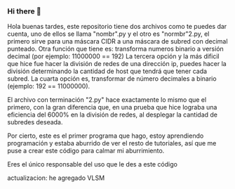 ### Hi there 👋
Hola buenas tardes, este repositorio tiene dos archivos como te puedes dar cuenta, uno de ellos se llama "nombr".py y el otro es "normbr"2.py, el primero sirve para 
una máscara CIDR a una máscara de subred con decimal punteado. 
Otra función que tiene es: transforma numeros binario a versión decimal (por ejemplo: 11000000 == 192)
La tercera opción y la más dificil que hice fue hacer la división de redes de una dirección ip, puedes hacer la división determinando la cantidad de host que tendrá que tener 
cada subred. 
La cuarta opción es, transformar de número decimales a binario (ejemplo: 192 == 11000000).

El archivo con terminación "2.py" hace exactamente lo mismo que el primero, con la gran diferencia que, en una prueba que hice lograba una eficiencia del 6000% en la división 
de redes, al desplegar la cantidad de subredes deseada. 



Por cierto, este es el primer programa que hago, estoy aprendiendo programación y estaba aburrido de ver el resto de tutoriales, así que me puse a crear este 
código para calmar mi aburrimiento.




Eres el único responsable del uso que le des a este código

actualizacion: he agregado VLSM 



<!--
**D0098Victor/D0098Victor** is a ✨ _special_ ✨ repository because its `README.md` (this file) appears on your GitHub profile.

Here are some ideas to get you started:

- 🔭 I’m currently working on ...
- 🌱 I’m currently learning ...
- 👯 I’m looking to collaborate on ...
- 🤔 I’m looking for help with ...
- 💬 Ask me about ...
- 📫 How to reach me: ...
- 😄 Pronouns: ...
- ⚡ Fun fact: ...
-->

